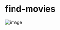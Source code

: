 # find-movies

![image](https://user-images.githubusercontent.com/45823749/201485286-1ec18a06-5a94-46a1-bc47-fdfe4fbca443.png)
